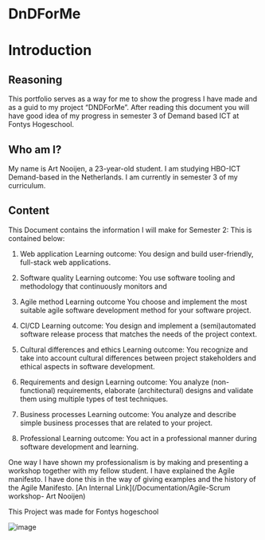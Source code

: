 # DnDForMe

# Introduction 

## Reasoning 
This portfolio serves as a way for me to show the progress I have made and as a guid to my project “DNDForMe”. After reading this document you will have good idea of my progress in semester 3 of Demand based ICT at Fontys Hogeschool. 


## Who am I? 
My name is Art Nooijen, a 23-year-old student. I am studying HBO-ICT Demand-based in the Netherlands. I am currently in semester 3 of my curriculum.    

## Content

This Document contains the information I will make for Semester 2: 
This is contained below: 

1. Web application
Learning outcome: You design and build user-friendly, full-stack web applications. 

2. Software quality
Learning outcome: You use software tooling and methodology that continuously monitors and 

3. Agile method
Learning outcome You choose and implement the most suitable agile software development method for your software project.

4. CI/CD
Learning outcome: You design and implement a (semi)automated software release process that matches the needs of the project context. 

5. Cultural differences and ethics
Learning outcome: You recognize and take into account cultural differences between project stakeholders and ethical aspects in software development.

6. Requirements and design
Learning outcome: You analyze (non-functional) requirements, elaborate (architectural) designs and validate them using multiple types of test techniques.

7. Business processes
Learning outcome: You analyze and describe simple business processes that are related to your project. 

8. Professional
Learning outcome: You act in a professional manner during software development and learning. 

One way I have shown my professionalism is by making and presenting a workshop together with my fellow student. I have explained the Agile manifesto. I have done this in the way of giving examples and the history of the Agile Manifesto. [An Internal Link](/Documentation/Agile-Scrum workshop- Art Nooijen)


This Project was made for Fontys hogeschool

![image](https://user-images.githubusercontent.com/67277022/196338324-e5145648-1fe8-4483-9232-d8130fa7f092.png)



